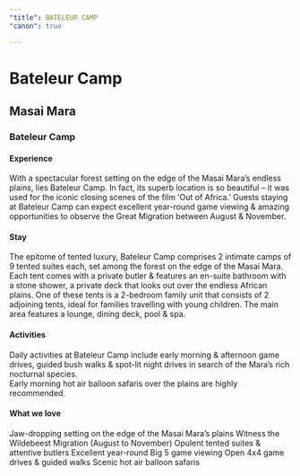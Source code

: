 ```yaml
---
"title": BATELEUR CAMP
"canon": true

---
```


# Bateleur Camp
## Masai Mara
### Bateleur Camp

#### Experience
With a spectacular forest setting on the edge of the Masai Mara’s endless plains, lies Bateleur Camp.
In fact, its superb location is so beautiful – it was used for the iconic closing scenes of the film ‘Out of Africa.’
Guests staying at Bateleur Camp can expect excellent year-round game viewing &amp; amazing opportunities to observe the Great Migration between August &amp; November.

#### Stay
The epitome of tented luxury, Bateleur Camp comprises 2 intimate camps of 9 tented suites each, set among the forest on the edge of the Masai Mara.
Each tent comes with a private butler &amp; features an en-suite bathroom with a stone shower, a private deck that looks out over the endless African plains.
One of these tents is a 2-bedroom family unit that consists of 2 adjoining tents, ideal for families travelling with young children.
The main area features a lounge, dining deck, pool &amp; spa.

#### Activities
Daily activities at Bateleur Camp include early morning &amp; afternoon game drives, guided bush walks &amp; spot-lit night drives in search of the Mara’s rich nocturnal species.  
Early morning hot air balloon safaris over the plains are highly recommended.


#### What we love
Jaw-dropping setting on the edge of the Masai Mara’s plains
Witness the Wildebeest Migration (August to November)
Opulent tented suites &amp; attentive butlers
Excellent year-round Big 5 game viewing
Open 4x4 game drives &amp; guided walks
Scenic hot air balloon safaris